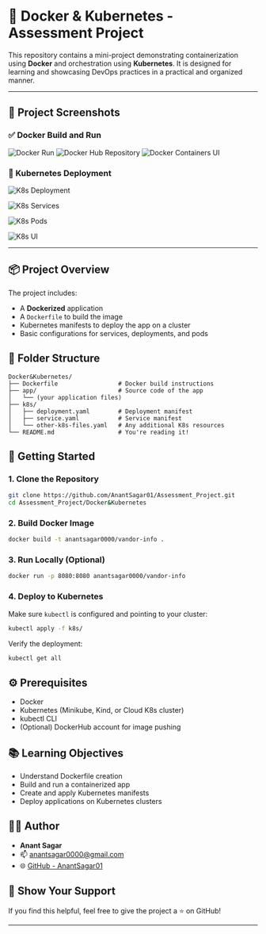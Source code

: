
# 🐳 Docker & Kubernetes - Assessment Project

This repository contains a mini-project demonstrating containerization using **Docker** and orchestration using **Kubernetes**. It is designed for learning and showcasing DevOps practices in a practical and organized manner.

---

## 📸 Project Screenshots

### ✅ Docker Build and Run

![Docker Run](./https://github.com/user-attachments/assets/6ef30251-678d-4809-9fe9-8d7672e7af43)
![Docker Hub Repository](https://github.com/user-attachments/assets/83afca58-88fa-4c0e-836b-60ce198e88ce)
![Docker Containers UI](https://github.com/user-attachments/assets/6c6a7fe1-1ded-4134-bc02-97d401ba4bc4)


### 🚢 Kubernetes Deployment

![K8s Deployment](https://github.com/user-attachments/assets/52283926-4f85-4f64-a9f3-c938d3b313b7)

![K8s Services](https://github.com/user-attachments/assets/edc2d2f6-6fa8-4d90-a5b9-fcce358a9dd1)

![K8s Pods](https://github.com/user-attachments/assets/c2882ee0-a576-48e2-a9b4-3fe8938decaf)

![K8s UI](https://github.com/user-attachments/assets/713a0fb5-1bdd-49a0-be16-1f033a125bab)


---

## 📦 Project Overview

The project includes:

- A **Dockerized** application
- A `Dockerfile` to build the image
- Kubernetes manifests to deploy the app on a cluster
- Basic configurations for services, deployments, and pods

## 📁 Folder Structure

```
Docker&Kubernetes/
├── Dockerfile                 # Docker build instructions
├── app/                       # Source code of the app
│   └── (your application files)
├── k8s/
│   ├── deployment.yaml        # Deployment manifest
│   ├── service.yaml           # Service manifest
│   └── other-k8s-files.yaml   # Any additional K8s resources
└── README.md                  # You're reading it!
```

## 🚀 Getting Started

### 1. Clone the Repository

```bash
git clone https://github.com/AnantSagar01/Assessment_Project.git
cd Assessment_Project/Docker&Kubernetes
```

### 2. Build Docker Image

```bash
docker build -t anantsagar0000/vandor-info .
```

### 3. Run Locally (Optional)

```bash
docker run -p 8080:8080 anantsagar0000/vandor-info
```

### 4. Deploy to Kubernetes

Make sure `kubectl` is configured and pointing to your cluster:

```bash
kubectl apply -f k8s/
```

Verify the deployment:

```bash
kubectl get all
```

## ⚙️ Prerequisites

- Docker
- Kubernetes (Minikube, Kind, or Cloud K8s cluster)
- kubectl CLI
- (Optional) DockerHub account for image pushing

## 📚 Learning Objectives

- Understand Dockerfile creation
- Build and run a containerized app
- Create and apply Kubernetes manifests
- Deploy applications on Kubernetes clusters

## 👨‍💻 Author

- **Anant Sagar**
- 📫 anantsagar0000@gmail.com
- 🌐 [GitHub - AnantSagar01](https://github.com/AnantSagar01)

## 🌟 Show Your Support

If you find this helpful, feel free to give the project a ⭐ on GitHub!

---
